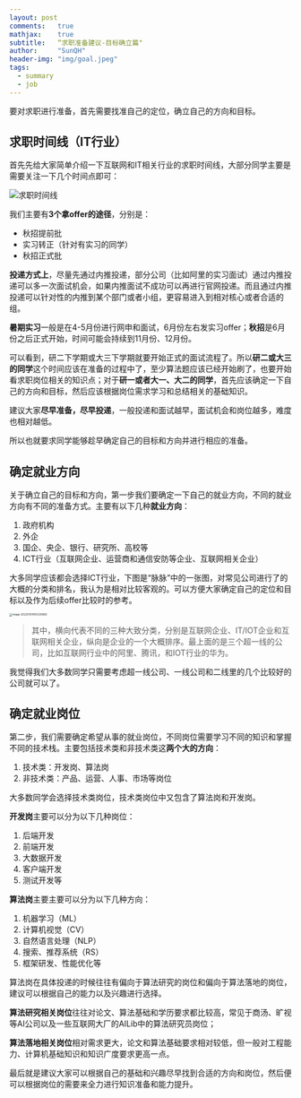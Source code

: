 ```yaml
---
layout: post
comments: 	true
mathjax: 	true
subtitle: 	“求职准备建议-目标确立篇"
author: 	"SunQH"
header-img: "img/goal.jpeg"
tags:
  - summary
  - job
---
```




要对求职进行准备，首先需要找准自己的定位，确立自己的方向和目标。

## 求职时间线（IT行业）

首先先给大家简单介绍一下互联网和IT相关行业的求职时间线，大部分同学主要是需要关注一下几个时间点即可：

![求职时间线](https://cdn.jsdelivr.net/gh/sunqinghu/PicRepo@master/uPic/image-20220104154546467_20220104155646FhhuZ3_20220104184931PhCPFc_202201041904231rSt90_20220113160158ZEj9z4.png)

我们主要有**3个拿offer的途径**，分别是：

- 秋招提前批
- 实习转正（针对有实习的同学）
- 秋招正式批

**投递方式上**，尽量先通过内推投递，部分公司（比如阿里的实习面试）通过内推投递可以多一次面试机会，如果内推面试不成功可以再进行官网投递。而且通过内推投递可以针对性的内推到某个部门或者小组，更容易进入到相对核心或者合适的组。

**暑期实习**一般是在4-5月份进行网申和面试，6月份左右发实习offer；**秋招**是6月份之后正式开始，时间可能会持续到11月份、12月份。

可以看到，研二下学期或大三下学期就要开始正式的面试流程了。所以**研二或大三的同学**这个时间应该在准备的过程中了，至少算法题应该已经开始刷了，也要开始看求职岗位相关的知识点；对于**研一或者大一、大二的同学**，首先应该确定一下自己的方向和目标，然后应该根据岗位需求学习和总结相关的基础知识。

建议大家**尽早准备，尽早投递**，一般投递和面试越早，面试机会和岗位越多，难度也相对越低。

所以也就要求同学能够趁早确定自己的目标和方向并进行相应的准备。

## 确定就业方向

关于确立自己的目标和方向，第一步我们要确定一下自己的就业方向，不同的就业方向有不同的准备方式。主要有以下几种**就业方向**：

1. 政府机构
2. 外企
3. 国企、央企、银行、研究所、高校等
4. ICT行业（互联网企业、运营商和通信安防等企业、互联网相关企业）

大多同学应该都会选择ICT行业，下图是“脉脉”中的一张图，对常见公司进行了的大概的分类和排名，我认为是相对比较客观的。可以方便大家确定自己的定位和目标以及作为后续offer比较时的参考。

<img src="https://cdn.jsdelivr.net/gh/sunqinghu/PicRepo@master/uPic/image-20220104165330666_20220104165331NhWHFx_20220104184931tC4QEH_20220113160201SFyUE7.png" alt="image-20220104165330666" style="zoom:33%;" />

> 其中，横向代表不同的三种大致分类，分别是互联网企业、IT/IOT企业和互联网相关企业，纵向是企业的一个大概排序。最上面的是三个超一线的公司，比如互联网行业中的阿里、腾讯，和IOT行业的华为。

我觉得我们大多数同学只需要考虑超一线公司、一线公司和二线里的几个比较好的公司就可以了。

## 确定就业岗位

第二步，我们需要确定希望从事的就业岗位，不同岗位需要学习不同的知识和掌握不同的技术栈。主要包括技术类和非技术类这**两个大的方向**：

1. 技术类：开发岗、算法岗
2. 非技术类：产品、运营、人事、市场等岗位

大多数同学会选择技术类岗位，技术类岗位中又包含了算法岗和开发岗。

**开发岗**主要可以分为以下几种岗位：

1. 后端开发
2. 前端开发
3. 大数据开发
4. 客户端开发
5. 测试开发等

**算法岗**主要主要可以分为以下几种方向：

1. 机器学习（ML）
2. 计算机视觉（CV）
3. 自然语言处理（NLP）
4. 搜索、推荐系统（RS）
5. 框架研发、性能优化等

算法岗在具体投递的时候往往有偏向于算法研究的岗位和偏向于算法落地的岗位，建议可以根据自己的能力以及兴趣进行选择。

**算法研究相关岗位**往往对论文、算法基础和学历要求都比较高，常见于商汤、旷视等AI公司以及一些互联网大厂的AILib中的算法研究员岗位；

**算法落地相关岗位**相对需求更大，论文和算法基础要求相对较低，但一般对工程能力、计算机基础知识和知识广度要求更高一点。

最后就是建议大家可以根据自己的基础和兴趣尽早找到合适的方向和岗位，然后便可以根据岗位的需要来全力进行知识准备和能力提升。







